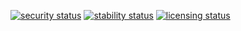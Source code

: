 
[![security status](https://qa.meterian.com/badge/pb/539b9046-ffaf-407c-a797-2715ca0efe21/security)](https://qa.meterian.com/projects/?pid=539b9046-ffaf-407c-a797-2715ca0efe21) [![stability status](https://qa.meterian.com/badge/pb/539b9046-ffaf-407c-a797-2715ca0efe21/stability)](https://qa.meterian.com/projects/?pid=539b9046-ffaf-407c-a797-2715ca0efe21) [![licensing status](https://qa.meterian.com/badge/pb/539b9046-ffaf-407c-a797-2715ca0efe21/licensing)](https://qa.meterian.com/projects/?pid=539b9046-ffaf-407c-a797-2715ca0efe21)

